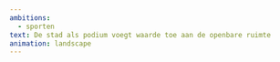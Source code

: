 ```yaml
---
ambitions:
  - sporten
text: De stad als podium voegt waarde toe aan de openbare ruimte
animation: landscape
---
```

